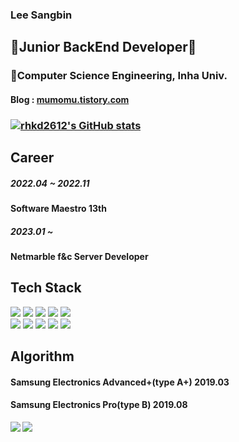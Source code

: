### Lee Sangbin

## 🌱Junior BackEnd Developer🌱

### 👯Computer Science Engineering, Inha Univ.
#### Blog : <a href="https://mumomu.tistory.com">mumomu.tistory.com</a>
### [![rhkd2612's GitHub stats](https://github-readme-stats.vercel.app/api?username=rhkd2612)](https://github.com/anuraghazra/github-readme-stats)

## Career
##### 2022.04 ~ 2022.11 
#### Software Maestro 13th 
##### 2023.01 ~ <br>
#### Netmarble f&c Server Developer <br>

## Tech Stack
<img src="https://img.shields.io/badge/java-007396?style=for-the-badge&logo=java&logoColor=white"> <img src="https://img.shields.io/badge/springboot-6DB33F?style=for-the-badge&logo=springboot&logoColor=white">
<img src="https://img.shields.io/badge/c++-00599C?style=for-the-badge&logo=cplusplus&logoColor=white"> 
<img src="https://img.shields.io/badge/mysql-4479A1?style=for-the-badge&logo=mysql&logoColor=white"> 
<img src="https://img.shields.io/badge/mariaDB-003545?style=for-the-badge&logo=mariaDB&logoColor=white"><br>
<img src="https://img.shields.io/badge/github-181717?style=for-the-badge&logo=github&logoColor=white">
<img src="https://img.shields.io/badge/gitlab-FC6D26?style=for-the-badge&logo=gitlab&logoColor=white">
<img src="https://img.shields.io/badge/AWS-232F3E?style=for-the-badge&logo=Amazon&logoColor=white">
<img src="https://img.shields.io/badge/unity-232F3E?style=for-the-badge&logo=unity&logoColor=white">
<img src="https://img.shields.io/badge/jira-0052CC?style=for-the-badge&logo=jira&logoColor=white">

## Algorithm
#### Samsung Electronics Advanced+(type A+) 2019.03
#### Samsung Electronics Pro(type B) 2019.08
<img src="https://img.shields.io/badge/samsung-1428A0?style=for-the-badge&logo=samsung&logoColor=white">
<img align='left' src="http://mazassumnida.wtf/api/v2/generate_badge?boj=rhkd2612">


